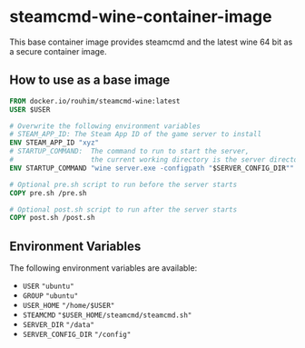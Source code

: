 # steamcmd-wine-container-image

This base container image provides steamcmd and the latest wine 64 bit as a secure container image.

## How to use as a base image

```Dockerfile
FROM docker.io/rouhim/steamcmd-wine:latest
USER $USER

# Overwrite the following environment variables
# STEAM_APP_ID: The Steam App ID of the game server to install
ENV STEAM_APP_ID "xyz"
# STARTUP_COMMAND:  The command to run to start the server, 
#                   the current working directory is the server directory ($SERVER_DIR)
ENV STARTUP_COMMAND "wine server.exe -configpath "$SERVER_CONFIG_DIR""

# Optional pre.sh script to run before the server starts
COPY pre.sh /pre.sh

# Optional post.sh script to run after the server starts
COPY post.sh /post.sh
```

## Environment Variables

The following environment variables are available:

* `USER` `"ubuntu"`
* `GROUP` `"ubuntu"`
* `USER_HOME` `"/home/$USER"`
* `STEAMCMD` `"$USER_HOME/steamcmd/steamcmd.sh"`
* `SERVER_DIR` `"/data"`
* `SERVER_CONFIG_DIR` `"/config"`